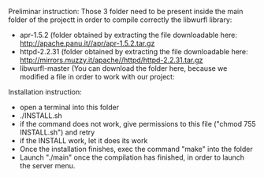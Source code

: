 Preliminar instruction:
Those 3 folder need to be present inside the main folder of the projectt in order to compile correctly the libwurfl library:
- apr-1.5.2 (folder obtained by extracting the file downloadable here: http://apache.panu.it//apr/apr-1.5.2.tar.gz
- httpd-2.2.31 (folder obtained by extracting the file downloadable here: http://mirrors.muzzy.it/apache//httpd/httpd-2.2.31.tar.gz
- libwurfl-master (You can download the folder here, because we modified a file in order to work with our project:

Installation instruction:

- open a terminal into this folder
- ./INSTALL.sh 
- if the command does not work, give permissions to this file ("chmod 755 INSTALL.sh") and retry
- if the INSTALL work, let it does its work
- Once the installation finishes, exec the command "make" into the folder
- Launch "./main" once the compilation has finished, in order to launch the server menu.
